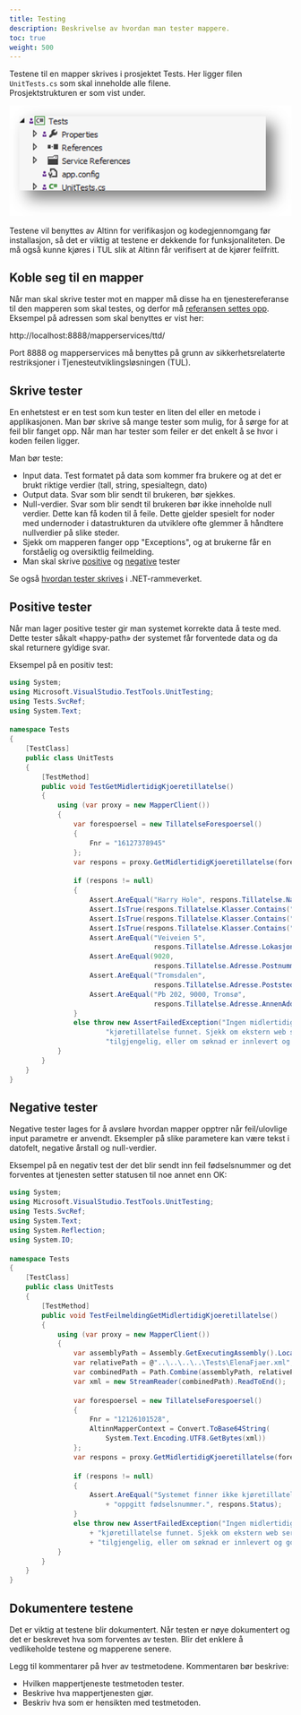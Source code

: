 ```yaml
---
title: Testing
description: Beskrivelse av hvordan man tester mappere.
toc: true
weight: 500
---
```


Testene til en mapper skrives i prosjektet Tests. Her ligger filen `UnitTests.cs` som skal inneholde alle filene.  
Prosjektstrukturen er som vist under.

![Testprosjekt i Visual Studio](test-project-structure-vs.png?width=400 "Testprosjekt i Visual Studio")

Testene vil benyttes av Altinn for verifikasjon og kodegjennomgang før installasjon,
så det er viktig at testene er dekkende for funksjonaliteten.
De må også kunne kjøres i TUL slik at Altinn får verifisert at de kjører feilfritt.

## Koble seg til en mapper

Når man skal skrive tester mot en mapper må disse ha en tjenestereferanse til den mapperen som skal testes,
og derfor må [referansen settes opp](../teknologi/#service-reference).  
Eksempel på adressen som skal benyttes er vist her:

http://localhost:8888/mapperservices/ttd/

Port 8888 og mapperservices må benyttes på grunn av sikkerhetsrelaterte restriksjoner i Tjenesteutviklingsløsningen (TUL).

## Skrive tester

En enhetstest er en test som kun tester en liten del eller en metode i applikasjonen.
Man bør skrive så mange tester som mulig, for å sørge for at feil blir fanget opp.
Når man har tester som feiler er det enkelt å se hvor i koden feilen ligger.

Man bør teste:

- Input data. Test formatet på data som kommer fra brukere og at det er brukt riktige verdier (tall, string, spesialtegn, dato)
- Output data. Svar som blir sendt til brukeren, bør sjekkes.
- Null-verdier. Svar som blir sendt til brukeren bør ikke inneholde null verdier. Dette kan få koden til å feile.
  Dette gjelder spesielt for noder med undernoder i datastrukturen da utviklere ofte glemmer å håndtere nullverdier på slike steder.
- Sjekk om mapperen fanger opp "Exceptions", og at brukerne får en forståelig og oversiktlig feilmelding.
- Man skal skrive [positive](#positive-tester) og [negative](#negative-tester) tester

Se også [hvordan tester skrives](../teknologi/#testrammeverk) i .NET-rammeverket.

## Positive tester

Når man lager positive tester gir man systemet korrekte data å teste med.
Dette tester såkalt «happy-path» der systemet får forventede data og da skal returnere gyldige svar. 

Eksempel på en positiv test:

```csharp
using System;
using Microsoft.VisualStudio.TestTools.UnitTesting;
using Tests.SvcRef;
using System.Text;

namespace Tests
{
    [TestClass]
    public class UnitTests
    { 
        [TestMethod]        
        public void TestGetMidlertidigKjoeretillatelse()
        {
            using (var proxy = new MapperClient())
            {
                var forespoersel = new TillatelseForespoersel()
                {
                    Fnr = "16127378945"
                };
                var respons = proxy.GetMidlertidigKjoeretillatelse(forespoersel);

                if (respons != null)
                {
                    Assert.AreEqual("Harry Hole", respons.Tillatelse.Navn);
                    Assert.IsTrue(respons.Tillatelse.Klasser.Contains("A1 "));
                    Assert.IsTrue(respons.Tillatelse.Klasser.Contains("A "));
                    Assert.IsTrue(respons.Tillatelse.Klasser.Contains("B "));
                    Assert.AreEqual("Veiveien 5", 
                                    respons.Tillatelse.Adresse.Lokasjon);
                    Assert.AreEqual(9020, 
                                    respons.Tillatelse.Adresse.Postnummer);
                    Assert.AreEqual("Tromsdalen", 
                                    respons.Tillatelse.Adresse.Poststed);
                    Assert.AreEqual("Pb 202, 9000, Tromsø", 
                                    respons.Tillatelse.Adresse.AnnenAddresse);
                }
                else throw new AssertFailedException("Ingen midlertidig " + 
                        "kjøretillatelse funnet. Sjekk om ekstern web service er " + 
                        "tilgjengelig, eller om søknad er innlevert og godkjent");
            }
        }
    }
}
```

## Negative tester

Negative tester lages for å avsløre hvordan mapper opptrer når feil/ulovlige input parametre er anvendt.
Eksempler på slike parametere kan være tekst i datofelt, negative årstall og null-verdier.

Eksempel på en negativ test der det blir sendt inn feil fødselsnummer og det forventes at tjenesten setter statusen til noe annet enn OK:

```csharp
using System;
using Microsoft.VisualStudio.TestTools.UnitTesting;
using Tests.SvcRef;
using System.Text;
using System.Reflection; 
using System.IO;

namespace Tests
{
    [TestClass]
    public class UnitTests
    { 
        [TestMethod]        
        public void TestFeilmeldingGetMidlertidigKjoeretillatelse()
        {
            using (var proxy = new MapperClient())
            {
                var assemblyPath = Assembly.GetExecutingAssembly().Location;
                var relativePath = @"..\..\..\..\Tests\ElenaFjaer.xml";
                var combinedPath = Path.Combine(assemblyPath, relativePath);
                var xml = new StreamReader(combinedPath).ReadToEnd();

                var forespoersel = new TillatelseForespoersel()
                {
                    Fnr = "12126101528",
                    AltinnMapperContext = Convert.ToBase64String(
                        System.Text.Encoding.UTF8.GetBytes(xml))
                };
                var respons = proxy.GetMidlertidigKjoeretillatelse(forespoersel);

                if (respons != null)
                {
                    Assert.AreEqual("Systemet finner ikke kjøretillatelse for "
                        + "oppgitt fødselsnummer.", respons.Status);
                }
                else throw new AssertFailedException("Ingen midlertidig for "
                    + "kjøretillatelse funnet. Sjekk om ekstern web service er for "
                    + "tilgjengelig, eller om søknad er innlevert og godkjent");
            }
        }
    }
}
```

## Dokumentere testene

Det er viktig at testene blir dokumentert. Når testen er nøye dokumentert og det er beskrevet hva som forventes av testen.
Blir det enklere å vedlikeholde testene og mapperene senere.

Legg til kommentarer på hver av testmetodene. Kommentaren bør beskrive:

- Hvilken mappertjeneste testmetoden tester.
- Beskrive hva mappertjenesten gjør.
- Beskriv hva som er hensikten med testmetoden.